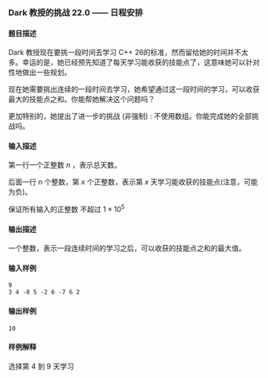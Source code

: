 ### Dark 教授的挑战 22.0 —— 日程安排

#### 题目描述

Dark 教授现在要挑一段时间去学习 C++ 26的标准，然而留给她的时间并不太多。幸运的是，她已经预先知道了每天学习能收获的技能点了，这意味她可以针对性地做出一些规划。

现在她需要挑出连续的一段时间去学习，她希望通过这一段时间的学习，可以收获最大的技能点之和。你能帮她解决这个问题吗？

更加特别的，她提出了进一步的挑战 (非强制) : 不使用数组。你能完成她的全部挑战吗。

#### 输入描述

第一行一个正整数 $n$ ，表示总天数。

后面一行 $n$ 个整数，第 $x$ 个正整数，表示第 $x$ 天学习能收获的技能点(注意，可能为负)。

保证所有输入的正整数 不超过 $1 \times 10^5$

#### 输出描述

一个整数，表示一段连续时间的学习之后，可以收获的技能点之和的最大值。

#### 输入样例

```
9
3 4 -8 5 -2 6 -7 6 2
```

#### 输出样例

```
10
```

#### 样例解释

选择第 $4$ 到 $9$ 天学习